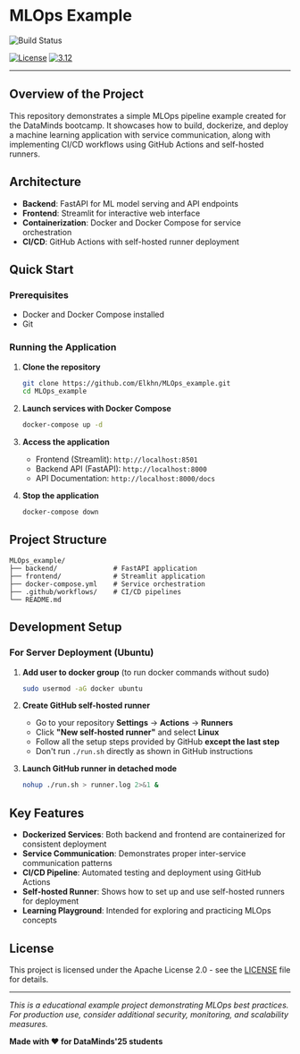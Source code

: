 # MLOps Example

![Build Status](https://github.com/musanebizade/MLOps_example/actions/workflows/ci-build.yaml/badge.svg)

[![License](https://img.shields.io/badge/License-Apache%202.0-blue.svg)](https://opensource.org/licenses/Apache-2.0)
[![3.12](https://img.shields.io/badge/Python-3.12-green.svg)](https://shields.io/)

---

## Overview of the Project

This repository demonstrates a simple MLOps pipeline example created for the DataMinds bootcamp. It showcases how to build, dockerize, and deploy a machine learning application with service communication, along with implementing CI/CD workflows using GitHub Actions and self-hosted runners.

## Architecture

- **Backend**: FastAPI for ML model serving and API endpoints
- **Frontend**: Streamlit for interactive web interface
- **Containerization**: Docker and Docker Compose for service orchestration
- **CI/CD**: GitHub Actions with self-hosted runner deployment

## Quick Start

### Prerequisites

- Docker and Docker Compose installed
- Git

### Running the Application

1. **Clone the repository**
   ```bash
   git clone https://github.com/Elkhn/MLOps_example.git
   cd MLOps_example
   ```

2. **Launch services with Docker Compose**
   ```bash
   docker-compose up -d
   ```

3. **Access the application**
   - Frontend (Streamlit): `http://localhost:8501`
   - Backend API (FastAPI): `http://localhost:8000`
   - API Documentation: `http://localhost:8000/docs`

4. **Stop the application**
   ```bash
   docker-compose down
   ```

## Project Structure

```
MLOps_example/
├── backend/              # FastAPI application
├── frontend/             # Streamlit application
├── docker-compose.yml    # Service orchestration
├── .github/workflows/    # CI/CD pipelines
└── README.md
```

## Development Setup

### For Server Deployment (Ubuntu)

1. **Add user to docker group** (to run docker commands without sudo)
   ```bash
   sudo usermod -aG docker ubuntu
   ```

2. **Create GitHub self-hosted runner**
   - Go to your repository **Settings** → **Actions** → **Runners**
   - Click **"New self-hosted runner"** and select **Linux**
   - Follow all the setup steps provided by GitHub **except the last step**
   - Don't run `./run.sh` directly as shown in GitHub instructions

3. **Launch GitHub runner in detached mode**
   ```bash
   nohup ./run.sh > runner.log 2>&1 &
   ```

## Key Features

- **Dockerized Services**: Both backend and frontend are containerized for consistent deployment
- **Service Communication**: Demonstrates proper inter-service communication patterns
- **CI/CD Pipeline**: Automated testing and deployment using GitHub Actions
- **Self-hosted Runner**: Shows how to set up and use self-hosted runners for deployment
- **Learning Playground**: Intended for exploring and practicing MLOps concepts

## License

This project is licensed under the Apache License 2.0 - see the [LICENSE](https://opensource.org/licenses/Apache-2.0) file for details.

---

*This is a educational example project demonstrating MLOps best practices. For production use, consider additional security, monitoring, and scalability measures.*

**Made with ❤️ for DataMinds'25 students**

